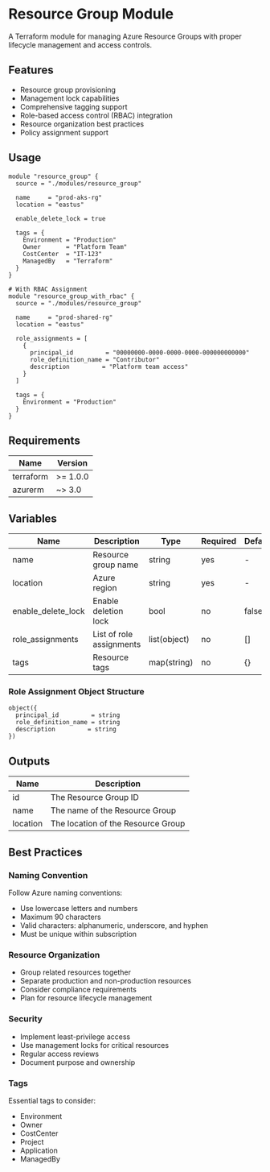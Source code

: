 # Resource Group Module

A Terraform module for managing Azure Resource Groups with proper lifecycle management and access controls.

## Features

- Resource group provisioning
- Management lock capabilities
- Comprehensive tagging support
- Role-based access control (RBAC) integration
- Resource organization best practices
- Policy assignment support

## Usage

```hcl
module "resource_group" {
  source = "./modules/resource_group"

  name     = "prod-aks-rg"
  location = "eastus"
  
  enable_delete_lock = true
  
  tags = {
    Environment = "Production"
    Owner       = "Platform Team"
    CostCenter  = "IT-123"
    ManagedBy   = "Terraform"
  }
}

# With RBAC Assignment
module "resource_group_with_rbac" {
  source = "./modules/resource_group"

  name     = "prod-shared-rg"
  location = "eastus"
  
  role_assignments = [
    {
      principal_id         = "00000000-0000-0000-0000-000000000000"
      role_definition_name = "Contributor"
      description         = "Platform team access"
    }
  ]

  tags = {
    Environment = "Production"
  }
}
```

## Requirements

| Name | Version |
|------|---------|
| terraform | >= 1.0.0 |
| azurerm | ~> 3.0 |

## Variables

| Name | Description | Type | Required | Default |
|------|-------------|------|----------|---------|
| name | Resource group name | string | yes | - |
| location | Azure region | string | yes | - |
| enable_delete_lock | Enable deletion lock | bool | no | false |
| role_assignments | List of role assignments | list(object) | no | [] |
| tags | Resource tags | map(string) | no | {} |

### Role Assignment Object Structure

```hcl
object({
  principal_id         = string
  role_definition_name = string
  description         = string
})
```

## Outputs

| Name | Description |
|------|-------------|
| id | The Resource Group ID |
| name | The name of the Resource Group |
| location | The location of the Resource Group |

## Best Practices

### Naming Convention
Follow Azure naming conventions:
- Use lowercase letters and numbers
- Maximum 90 characters
- Valid characters: alphanumeric, underscore, and hyphen
- Must be unique within subscription

### Resource Organization
- Group related resources together
- Separate production and non-production resources
- Consider compliance requirements
- Plan for resource lifecycle management

### Security
- Implement least-privilege access
- Use management locks for critical resources
- Regular access reviews
- Document purpose and ownership

### Tags
Essential tags to consider:
- Environment
- Owner
- CostCenter
- Project
- Application
- ManagedBy